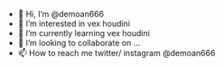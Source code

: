 - 👋 Hi, I’m @demoan666
- 👀 I’m interested in vex houdini
- 🌱 I’m currently learning vex houdini
- 💞️ I’m looking to collaborate on ...
- 📫 How to reach me twitter/ instagram @demoan666

<!---
demoan666/demoan666 is a ✨ special ✨ repository because its `README.md` (this file) appears on your GitHub profile.
You can click the Preview link to take a look at your changes.
--->
